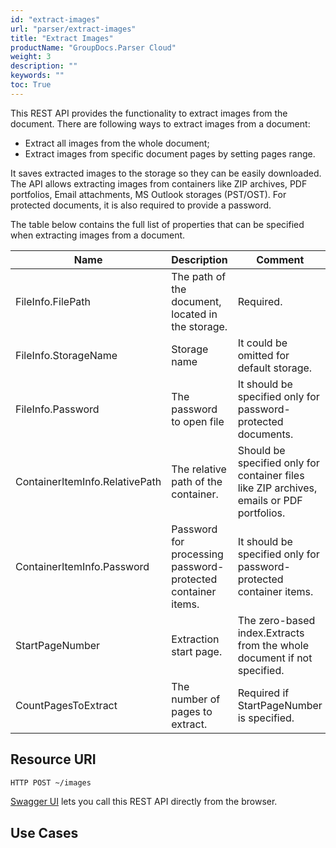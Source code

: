 ```yaml
---
id: "extract-images"
url: "parser/extract-images"
title: "Extract Images"
productName: "GroupDocs.Parser Cloud"
weight: 3
description: ""
keywords: ""
toc: True
---
```


This REST API provides the functionality to extract images from the document. There are following ways to extract images from a document:

* Extract all images from the whole document;
* Extract images from specific document pages by setting pages range.

It saves extracted images to the storage so they can be easily downloaded. The API allows extracting images from containers like ZIP archives, PDF portfolios, Email attachments, MS Outlook storages (PST/OST). For protected documents, it is also required to provide a password.

The table below contains the full list of properties that can be specified when extracting images from a document.

|Name|Description|Comment
|---|---|---
|FileInfo.FilePath|The path of the document, located in the storage. |Required.
|FileInfo.StorageName|Storage name|It could be omitted for default storage.
|FileInfo.Password|The password to open file|It should be specified only for password-protected documents.
|ContainerItemInfo.RelativePath|The relative path of the container.|Should be specified only for container files like ZIP archives, emails or PDF portfolios.
|ContainerItemInfo.Password|Password for processing password-protected container items.|It should be specified only for password-protected container items.
|StartPageNumber|Extraction start page.|The zero-based index.Extracts from the whole document if not specified.
|CountPagesToExtract|The number of pages to extract.|Required if StartPageNumber is specified.

## Resource URI

```html
HTTP POST ~/images
```

[Swagger UI](https://apireference.groupdocs.cloud/parser/#/Parse/Images) lets you call this REST API directly from the browser.  

## Use Cases
